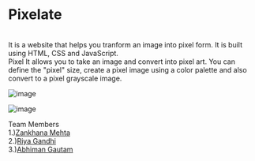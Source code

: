 # Pixelate
<br>
It is a website that helps you tranform an image into pixel form. It is built using HTML, CSS and JavaScript.
<br>
Pixel It allows you to take an image and convert into pixel art. You can define the "pixel" size, create a pixel image using a color palette and also convert to a pixel grayscale image. <br>

![image](https://user-images.githubusercontent.com/73026322/188302428-0ba016c4-67c9-42cd-95c8-5c34acc44b38.png) <br>

![image](https://user-images.githubusercontent.com/73026322/188302437-f5585b44-91b3-40e6-8aea-42e449f09e17.png) <br>



Team Members
<br>
1.)<a href="https://github.com/zankhana46">Zankhana Mehta </a>
<br>
2.)<a href="https://github.com/Riya1929">Riya Gandhi </a>
<br>
3.)<a href="https://github.com/Abhiman1211">Abhiman Gautam </a>

